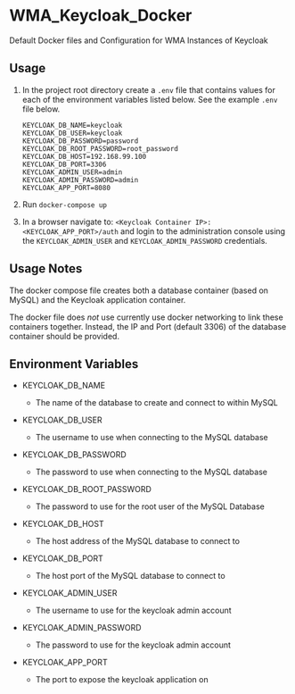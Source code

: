 # WMA_Keycloak_Docker
Default Docker files and Configuration for WMA Instances of Keycloak

## Usage

1. In the project root directory create a `.env` file that contains values for each of the environment variables listed below. See the example `.env` file below.

    ```
    KEYCLOAK_DB_NAME=keycloak
    KEYCLOAK_DB_USER=keycloak
    KEYCLOAK_DB_PASSWORD=password
    KEYCLOAK_DB_ROOT_PASSWORD=root_password
    KEYCLOAK_DB_HOST=192.168.99.100
    KEYCLOAK_DB_PORT=3306
    KEYCLOAK_ADMIN_USER=admin
    KEYCLOAK_ADMIN_PASSWORD=admin
    KEYCLOAK_APP_PORT=8080
    ```

2. Run `docker-compose up`

3. In a browser navigate to: `<Keycloak Container IP>:<KEYCLOAK_APP_PORT>/auth` and login to the administration console using the `KEYCLOAK_ADMIN_USER` and `KEYCLOAK_ADMIN_PASSWORD` credentials.

## Usage Notes

The docker compose file creates both a database container (based on MySQL) and the Keycloak application container.

The docker file does *not* use currently use docker networking to link these containers together. Instead, the IP and Port (default 3306) of the database container should be provided.

## Environment Variables
- KEYCLOAK_DB_NAME
    - The name of the database to create and connect to within MySQL

- KEYCLOAK_DB_USER
    - The username to use when connecting to the MySQL database

- KEYCLOAK_DB_PASSWORD
    - The password to use when connecting to the MySQL database

- KEYCLOAK_DB_ROOT_PASSWORD
    - The password to use for the root user of the MySQL Database

- KEYCLOAK_DB_HOST
    - The host address of the MySQL database to connect to

- KEYCLOAK_DB_PORT
    - The host port of the MySQL database to connect to

- KEYCLOAK_ADMIN_USER
    - The username to use for the keycloak admin account

- KEYCLOAK_ADMIN_PASSWORD
    - The password to use for the keycloak admin account

- KEYCLOAK_APP_PORT
    - The port to expose the keycloak application on
